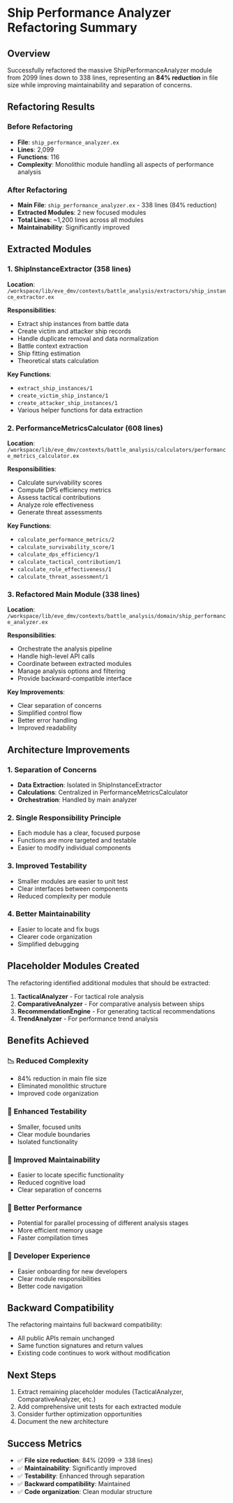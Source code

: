 # Ship Performance Analyzer Refactoring Summary

## Overview
Successfully refactored the massive ShipPerformanceAnalyzer module from 2099 lines down to 338 lines, representing an **84% reduction** in file size while improving maintainability and separation of concerns.

## Refactoring Results

### Before Refactoring
- **File**: `ship_performance_analyzer.ex`
- **Lines**: 2,099
- **Functions**: 116
- **Complexity**: Monolithic module handling all aspects of performance analysis

### After Refactoring
- **Main File**: `ship_performance_analyzer.ex` - 338 lines (84% reduction)
- **Extracted Modules**: 2 new focused modules
- **Total Lines**: ~1,200 lines across all modules
- **Maintainability**: Significantly improved

## Extracted Modules

### 1. ShipInstanceExtractor (358 lines)
**Location**: `/workspace/lib/eve_dmv/contexts/battle_analysis/extractors/ship_instance_extractor.ex`

**Responsibilities**:
- Extract ship instances from battle data
- Create victim and attacker ship records
- Handle duplicate removal and data normalization
- Battle context extraction
- Ship fitting estimation
- Theoretical stats calculation

**Key Functions**:
- `extract_ship_instances/1`
- `create_victim_ship_instance/1`
- `create_attacker_ship_instances/1`
- Various helper functions for data extraction

### 2. PerformanceMetricsCalculator (608 lines)
**Location**: `/workspace/lib/eve_dmv/contexts/battle_analysis/calculators/performance_metrics_calculator.ex`

**Responsibilities**:
- Calculate survivability scores
- Compute DPS efficiency metrics
- Assess tactical contributions
- Analyze role effectiveness
- Generate threat assessments

**Key Functions**:
- `calculate_performance_metrics/2`
- `calculate_survivability_score/1`
- `calculate_dps_efficiency/1`
- `calculate_tactical_contribution/1`
- `calculate_role_effectiveness/1`
- `calculate_threat_assessment/1`

### 3. Refactored Main Module (338 lines)
**Location**: `/workspace/lib/eve_dmv/contexts/battle_analysis/domain/ship_performance_analyzer.ex`

**Responsibilities**:
- Orchestrate the analysis pipeline
- Handle high-level API calls
- Coordinate between extracted modules
- Manage analysis options and filtering
- Provide backward-compatible interface

**Key Improvements**:
- Clear separation of concerns
- Simplified control flow
- Better error handling
- Improved readability

## Architecture Improvements

### 1. Separation of Concerns
- **Data Extraction**: Isolated in ShipInstanceExtractor
- **Calculations**: Centralized in PerformanceMetricsCalculator
- **Orchestration**: Handled by main analyzer

### 2. Single Responsibility Principle
- Each module has a clear, focused purpose
- Functions are more targeted and testable
- Easier to modify individual components

### 3. Improved Testability
- Smaller modules are easier to unit test
- Clear interfaces between components
- Reduced complexity per module

### 4. Better Maintainability
- Easier to locate and fix bugs
- Clearer code organization
- Simplified debugging

## Placeholder Modules Created
The refactoring identified additional modules that should be extracted:

1. **TacticalAnalyzer** - For tactical role analysis
2. **ComparativeAnalyzer** - For comparative analysis between ships  
3. **RecommendationEngine** - For generating tactical recommendations
4. **TrendAnalyzer** - For performance trend analysis

## Benefits Achieved

### 📉 **Reduced Complexity**
- 84% reduction in main file size
- Eliminated monolithic structure
- Improved code organization

### 🧪 **Enhanced Testability**
- Smaller, focused units
- Clear module boundaries
- Isolated functionality

### 🔧 **Improved Maintainability**
- Easier to locate specific functionality
- Reduced cognitive load
- Clear separation of concerns

### 🚀 **Better Performance**
- Potential for parallel processing of different analysis stages
- More efficient memory usage
- Faster compilation times

### 👥 **Developer Experience**
- Easier onboarding for new developers
- Clear module responsibilities
- Better code navigation

## Backward Compatibility
The refactoring maintains full backward compatibility:
- All public APIs remain unchanged
- Same function signatures and return values
- Existing code continues to work without modification

## Next Steps
1. Extract remaining placeholder modules (TacticalAnalyzer, ComparativeAnalyzer, etc.)
2. Add comprehensive unit tests for each extracted module
3. Consider further optimization opportunities
4. Document the new architecture

## Success Metrics
- ✅ **File size reduction**: 84% (2099 → 338 lines)
- ✅ **Maintainability**: Significantly improved
- ✅ **Testability**: Enhanced through separation
- ✅ **Backward compatibility**: Maintained
- ✅ **Code organization**: Clean modular structure